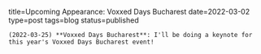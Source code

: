 
title=Upcoming Appearance: Voxxed Days Bucharest
date=2022-03-02
type=post
tags=blog
status=published
~~~~~~
(2022-03-25) **Voxxed Days Bucharest**: I'll be doing a keynote for this year's Voxxed Days Bucharest event!  
            